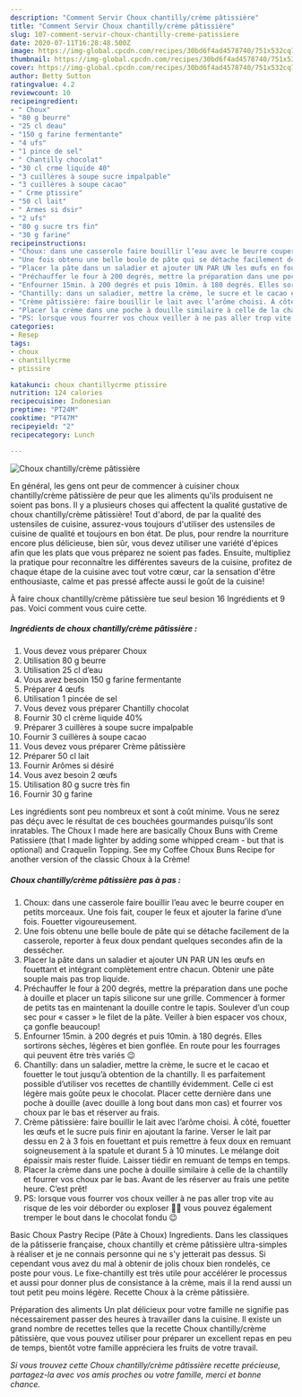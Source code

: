 ```yaml
---
description: "Comment Servir Choux chantilly/crème pâtissière"
title: "Comment Servir Choux chantilly/crème pâtissière"
slug: 107-comment-servir-choux-chantilly-creme-patissiere
date: 2020-07-11T16:28:48.500Z
image: https://img-global.cpcdn.com/recipes/30bd6f4ad4578740/751x532cq70/choux-chantillycreme-patissiere-photo-principale-de-la-recette.jpg
thumbnail: https://img-global.cpcdn.com/recipes/30bd6f4ad4578740/751x532cq70/choux-chantillycreme-patissiere-photo-principale-de-la-recette.jpg
cover: https://img-global.cpcdn.com/recipes/30bd6f4ad4578740/751x532cq70/choux-chantillycreme-patissiere-photo-principale-de-la-recette.jpg
author: Betty Sutton
ratingvalue: 4.2
reviewcount: 10
recipeingredient:
- " Choux"
- "80 g beurre"
- "25 cl deau"
- "150 g farine fermentante"
- "4 ufs"
- "1 pince de sel"
- " Chantilly chocolat"
- "30 cl crme liquide 40"
- "3 cuillères à soupe sucre impalpable"
- "3 cuillères à soupe cacao"
- " Crme ptissire"
- "50 cl lait"
- " Armes si dsir"
- "2 ufs"
- "80 g sucre trs fin"
- "30 g farine"
recipeinstructions:
- "Choux: dans une casserole faire bouillir l’eau avec le beurre couper en petits morceaux. Une fois fait, couper le feux et ajouter la farine d’une fois. Fouetter vigoureusement."
- "Une fois obtenu une belle boule de pâte qui se détache facilement de la casserole, reporter à feux doux pendant quelques secondes afin de la dessécher."
- "Placer la pâte dans un saladier et ajouter UN PAR UN les œufs en fouettant et intégrant complètement entre chacun. Obtenir une pâte souple mais pas trop liquide."
- "Préchauffer le four à 200 degrés, mettre la préparation dans une poche à douille et placer un tapis silicone sur une grille. Commencer à former de petits tas en maintenant la douille contre le tapis. Soulever d’un coup sec pour « casser » le filet de la pâte. Veiller à bien espacer vos choux, ça gonfle beaucoup!"
- "Enfourner 15min. à 200 degrés et puis 10min. à 180 degrés. Elles sortirons sèches, légères et bien gonflée. En route pour les fourrages qui peuvent être très variés 😉"
- "Chantilly: dans un saladier, mettre la crème, le sucre et le cacao et fouetter le tout jusqu’à obtention de la chantilly. Il es parfaitement possible d’utiliser vos recettes de chantilly évidemment. Celle ci est légère mais goûte peux le chocolat. Placer cette dernière dans une poche à douille (avec douille à long bout dans mon cas) et fourrer vos choux par le bas et réserver au frais."
- "Crème pâtissière: faire bouillir le lait avec l’arôme choisi. À côté, fouetter les œufs et le sucre puis finir en ajoutant la farine. Verser le lait par dessu en 2 à 3 fois en fouettant et puis remettre à feux doux en remuant soigneusement à la spatule et durant 5 à 10 minutes. Le mélange doit épaissir mais rester fluide. Laisser tiédir en remuant de temps en temps."
- "Placer la crème dans une poche à douille similaire à celle de la chantilly et fourrer vos choux par le bas. Avant de les réserver au frais une petite heure. C’est prêt!"
- "PS: lorsque vous fourrer vos choux veiller à ne pas aller trop vite au risque de les voir déborder ou exploser 👌🏻 vous pouvez également tremper le bout dans le chocolat fondu 😉"
categories:
- Resep
tags:
- choux
- chantillycrme
- ptissire

katakunci: choux chantillycrme ptissire 
nutrition: 124 calories
recipecuisine: Indonesian
preptime: "PT24M"
cooktime: "PT47M"
recipeyield: "2"
recipecategory: Lunch

---
```



![Choux chantilly/crème pâtissière](https://img-global.cpcdn.com/recipes/30bd6f4ad4578740/751x532cq70/choux-chantillycreme-patissiere-photo-principale-de-la-recette.jpg)

En général, les gens ont peur de commencer à cuisiner choux chantilly/crème pâtissière de peur que les aliments qu'ils produisent ne soient pas bons. Il y a plusieurs choses qui affectent la qualité gustative de choux chantilly/crème pâtissière! Tout d'abord, de par la qualité des ustensiles de cuisine, assurez-vous toujours d'utiliser des ustensiles de cuisine de qualité et toujours en bon état. De plus, pour rendre la nourriture encore plus délicieuse, bien sûr, vous devez utiliser une variété d'épices afin que les plats que vous préparez ne soient pas fades. Ensuite, multipliez la pratique pour reconnaître les différentes saveurs de la cuisine, profitez de chaque étape de la cuisine avec tout votre cœur, car la sensation d'être enthousiaste, calme et pas pressé affecte aussi le goût de la cuisine!

<!--inarticleads1-->

À faire choux chantilly/crème pâtissière tue seul besion 16 Ingrédients et 9 pas. Voici comment vous cuire cette.

##### Ingrédients de choux chantilly/crème pâtissière :

1. Vous devez vous préparer  Choux
1. Utilisation 80 g beurre
1. Utilisation 25 cl d’eau
1. Vous avez besoin 150 g farine fermentante
1. Préparer 4 œufs
1. Utilisation 1 pincée de sel
1. Vous devez vous préparer  Chantilly chocolat
1. Fournir 30 cl crème liquide 40%
1. Préparer 3 cuillères à soupe sucre impalpable
1. Fournir 3 cuillères à soupe cacao
1. Vous devez vous préparer  Crème pâtissière
1. Préparer 50 cl lait
1. Fournir  Arômes si désiré
1. Vous avez besoin 2 œufs
1. Utilisation 80 g sucre très fin
1. Fournir 30 g farine


Les ingrédients sont peu nombreux et sont à coût minime. Vous ne serez pas déçu avec le résultat de ces bouchées gourmandes puisqu&#39;ils sont inratables. The Choux I made here are basically Choux Buns with Creme Patissiere (that I made lighter by adding some whipped cream - but that is optional) and Craquelin Topping. See my Coffee Choux Buns Recipe for another version of the classic Choux à la Crème! 

<!--inarticleads2-->

##### Choux chantilly/crème pâtissière pas à pas :

1. Choux: dans une casserole faire bouillir l’eau avec le beurre couper en petits morceaux. Une fois fait, couper le feux et ajouter la farine d’une fois. Fouetter vigoureusement.
1. Une fois obtenu une belle boule de pâte qui se détache facilement de la casserole, reporter à feux doux pendant quelques secondes afin de la dessécher.
1. Placer la pâte dans un saladier et ajouter UN PAR UN les œufs en fouettant et intégrant complètement entre chacun. Obtenir une pâte souple mais pas trop liquide.
1. Préchauffer le four à 200 degrés, mettre la préparation dans une poche à douille et placer un tapis silicone sur une grille. Commencer à former de petits tas en maintenant la douille contre le tapis. Soulever d’un coup sec pour « casser » le filet de la pâte. Veiller à bien espacer vos choux, ça gonfle beaucoup!
1. Enfourner 15min. à 200 degrés et puis 10min. à 180 degrés. Elles sortirons sèches, légères et bien gonflée. En route pour les fourrages qui peuvent être très variés 😉
1. Chantilly: dans un saladier, mettre la crème, le sucre et le cacao et fouetter le tout jusqu’à obtention de la chantilly. Il es parfaitement possible d’utiliser vos recettes de chantilly évidemment. Celle ci est légère mais goûte peux le chocolat. Placer cette dernière dans une poche à douille (avec douille à long bout dans mon cas) et fourrer vos choux par le bas et réserver au frais.
1. Crème pâtissière: faire bouillir le lait avec l’arôme choisi. À côté, fouetter les œufs et le sucre puis finir en ajoutant la farine. Verser le lait par dessu en 2 à 3 fois en fouettant et puis remettre à feux doux en remuant soigneusement à la spatule et durant 5 à 10 minutes. Le mélange doit épaissir mais rester fluide. Laisser tiédir en remuant de temps en temps.
1. Placer la crème dans une poche à douille similaire à celle de la chantilly et fourrer vos choux par le bas. Avant de les réserver au frais une petite heure. C’est prêt!
1. PS: lorsque vous fourrer vos choux veiller à ne pas aller trop vite au risque de les voir déborder ou exploser 👌🏻 vous pouvez également tremper le bout dans le chocolat fondu 😉


Basic Choux Pastry Recipe (Pâte à Choux) Ingredients. Dans les classiques de la pâtisserie française, choux chantilly et crème pâtissière ultra-simples à réaliser et je ne connais personne qui ne s&#39;y jetterait pas dessus. Si cependant vous avez du mal à obtenir de jolis choux bien rondelés, ce poste pour vous. Le fixe-chantilly est très utile pour accélérer le processus et aussi pour donner plus de consistance à la crème, mais il la rend aussi un tout petit peu moins légère. Recette Choux à la crème pâtissière. 

<!--inarticleads1-->

<p>
Préparation des aliments Un plat délicieux pour votre famille ne signifie pas nécessairement passer des heures à travailler dans la cuisine. Il existe un grand nombre de recettes telles que la recette Choux chantilly/crème pâtissière, que vous pouvez utiliser pour préparer un excellent repas en peu de temps, bientôt votre famille appréciera les fruits de votre travail.
</p>

<p>
<i>Si vous trouvez cette Choux chantilly/crème pâtissière recette précieuse, partagez-la avec vos amis proches ou votre famille, merci et bonne chance.</i>
</p>
